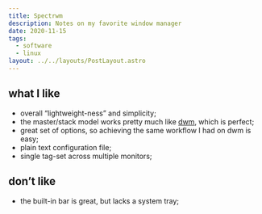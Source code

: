 ```yaml
---
title: Spectrwm
description: Notes on my favorite window manager
date: 2020-11-15
tags:
  - software
  - linux
layout: ../../layouts/PostLayout.astro
---
```


## what I like

- overall “lightweight-ness” and simplicity;
- the master/stack model works pretty much like
  [dwm](https://dwm.suckless.org/), which is perfect;
- great set of options, so achieving the same workflow I had on dwm is easy;
- plain text configuration file;
- single tag-set across multiple monitors;

## don’t like

- the built-in bar is great, but lacks a system tray;
